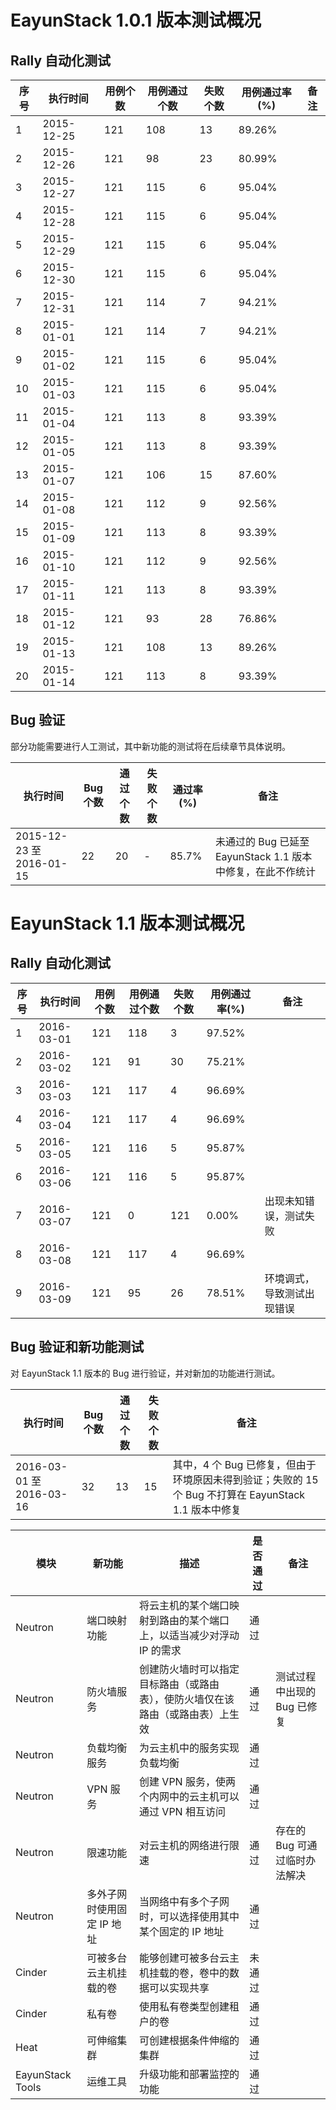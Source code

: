 # EayunStack 1.0.1 版本测试概况

## Rally 自动化测试

|序号|执行时间|用例个数|用例通过个数|失败个数|用例通过率(%)|备注|
|----|--------|--------|------------|--------|-------------|----|
|1|2015-12-25|121|108|13|89.26%||
|2|2015-12-26|121|98|23|80.99%||
|3|2015-12-27|121|115|6|95.04%||
|4|2015-12-28|121|115|6|95.04%||
|5|2015-12-29|121|115|6|95.04%||
|6|2015-12-30|121|115|6|95.04%||
|7|2015-12-31|121|114|7|94.21%||
|8|2015-01-01|121|114|7|94.21%||
|9|2015-01-02|121|115|6|95.04%||
|10|2015-01-03|121|115|6|95.04%||
|11|2015-01-04|121|113|8|93.39%||
|12|2015-01-05|121|113|8|93.39%||
|13|2015-01-07|121|106|15|87.60%||
|14|2015-01-08|121|112|9|92.56%||
|15|2015-01-09|121|113|8|93.39%||
|16|2015-01-10|121|112|9|92.56%||
|17|2015-01-11|121|113|8|93.39%||
|18|2015-01-12|121|93|28|76.86%||
|19|2015-01-13|121|108|13|89.26%||
|20|2015-01-14|121|113|8|93.39%||

## Bug 验证

部分功能需要进行人工测试，其中新功能的测试将在后续章节具体说明。

|执行时间|Bug 个数|通过个数|失败个数|通过率(%)|备注|
|--------|--------|--------|--------|---------|----|
|2015-12-23 至 2016-01-15|22|20|-|85.7%|未通过的 Bug 已延至 EayunStack 1.1 版本中修复，在此不作统计|

# EayunStack 1.1 版本测试概况

## Rally 自动化测试

|序号|执行时间|用例个数|用例通过个数|失败个数|用例通过率(%)|备注|
|----|--------|--------|------------|--------|-------------|----|
|1|2016-03-01|121|118|3|97.52%||
|2|2016-03-02|121|91|30|75.21%||
|3|2016-03-03|121|117|4|96.69%||
|4|2016-03-04|121|117|4|96.69%||
|5|2016-03-05|121|116|5|95.87%||
|6|2016-03-06|121|116|5|95.87%||
|7|2016-03-07|121|0|121|0.00%|出现未知错误，测试失败|
|8|2016-03-08|121|117|4|96.69%||
|9|2016-03-09|121|95|26|78.51%|环境调式，导致测试出现错误|

## Bug 验证和新功能测试

对 EayunStack 1.1 版本的 Bug 进行验证，并对新加的功能进行测试。

|执行时间|Bug 个数|通过个数|失败个数|备注|
|--------|--------|--------|--------|----|
|2016-03-01 至 2016-03-16|32|13|15|其中，4 个 Bug 已修复，但由于环境原因未得到验证；失败的 15 个 Bug 不打算在 EayunStack 1.1 版本中修复|

|模块|新功能|描述|是否通过|备注|
|----|------|----|--------|----|
|Neutron|端口映射功能|将云主机的某个端口映射到路由的某个端口上，以适当减少对浮动 IP 的需求|通过||
|Neutron|防火墙服务|创建防火墙时可以指定目标路由（或路由表），使防火墙仅在该路由（或路由表）上生效|通过|测试过程中出现的 Bug 已修复|
|Neutron|负载均衡服务|为云主机中的服务实现负载均衡|通过||
|Neutron|VPN 服务|创建 VPN 服务，使两个内网中的云主机可以通过 VPN 相互访问|通过||
|Neutron|限速功能|对云主机的网络进行限速|通过|存在的 Bug 可通过临时办法解决|
|Neutron|多外子网时使用固定 IP 地址|当网络中有多个子网时，可以选择使用其中某个固定的 IP 地址|通过||
|Cinder|可被多台云主机挂载的卷|能够创建可被多台云主机挂载的卷，卷中的数据可以实现共享|未通过||
|Cinder|私有卷|使用私有卷类型创建租户的卷|通过||
|Heat|可伸缩集群|可创建根据条件伸缩的集群|通过||
|EayunStack Tools|运维工具|升级功能和部署监控的功能|通过||
